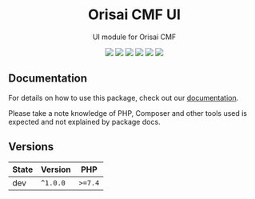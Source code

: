 <h1 align="center">Orisai CMF UI</h1>

<p align="center">
    UI module for Orisai CMF
</p>

<p align=center>
  <a href="https://github.com/orisai/cmf-ui/actions?query=workflow%3Aci"><img src="https://github.com/orisai/cmf-ui/workflows/ci/badge.svg"></a>
  <a href="https://coveralls.io/r/orisai/cmf-ui"><img src="https://badgen.net/coveralls/c/github/orisai/cmf-ui/v1.x?cache=300"></a>
  <a href="https://dashboard.stryker-mutator.io/reports/github.com/orisai/cmf-ui/v1.x"><img src="https://badge.stryker-mutator.io/github.com/orisai/cmf-ui/v1.x"></a>
  <a href="https://packagist.org/packages/orisai/cmf-ui"><img src="https://badgen.net/packagist/dt/orisai/cmf-ui?cache=3600"></a>
  <a href="https://packagist.org/packages/orisai/cmf-ui"><img src="https://badgen.net/packagist/v/orisai/cmf-ui?cache=3600"></a>
  <a href="https://choosealicense.com/licenses/mpl-2.0/"><img src="https://badgen.net/badge/license/MPL-2.0/blue?cache=3600"></a>
<p>

## Documentation

For details on how to use this package, check out our [documentation](docs/README.md).

Please take a note knowledge of PHP, Composer and other tools used is expected and not explained by package docs.

## Versions

| State  | Version      | PHP     |
|--------|--------------|---------|
| dev    | `^1.0.0`     | `>=7.4` |
